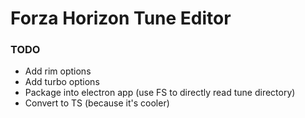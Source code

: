 # Forza Horizon Tune Editor

### TODO
- Add rim options
- Add turbo options
- Package into electron app (use FS to directly read tune directory)
- Convert to TS (because it's cooler)